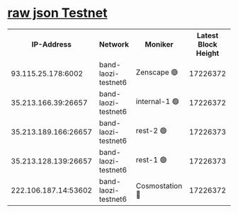 
[raw json Testnet](https://rpc-check.bandt.stavr.tech/bandt/rpcbandt_result.json)
=

<table><tr><th>IP-Address</th><th>Network</th><th>Moniker</th><th>Latest Block Height</th><th>Earliest Block Height</th><th>Catching Up</th><th>Tx Index</th><th>Voting Power</th><th>Scan Time</th></tr><tr><td>93.115.25.178:6002</td><td>band-laozi-testnet6</td><td>Zenscape 🟢</td><td>17226372</td><td>12460001</td><td>False</td><td>on</td><td>0</td><td>2024-03-28T14:56:24.651287227UTC</td></tr><tr><td>35.213.166.39:26657</td><td>band-laozi-testnet6</td><td>internal-1 🟢</td><td>17226372</td><td>17126372</td><td>False</td><td>on</td><td>0</td><td>2024-03-28T14:56:26.864201878UTC</td></tr><tr><td>35.213.189.166:26657</td><td>band-laozi-testnet6</td><td>rest-2 🟢</td><td>17226373</td><td>17126373</td><td>False</td><td>on</td><td>0</td><td>2024-03-28T14:56:27.761324356UTC</td></tr><tr><td>35.213.128.139:26657</td><td>band-laozi-testnet6</td><td>rest-1 🟢</td><td>17226373</td><td>17126373</td><td>False</td><td>on</td><td>0</td><td>2024-03-28T14:56:28.617491930UTC</td></tr><tr><td>222.106.187.14:53602</td><td>band-laozi-testnet6</td><td>Cosmostation 🔴</td><td>17226372</td><td>17145001</td><td>False</td><td>on</td><td>2203686</td><td>2024-03-28T14:56:26.019541302UTC</td></tr></table>

